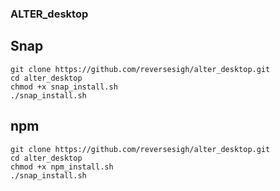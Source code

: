 ### ALTER_desktop  
  
## Snap  
`git clone https://github.com/reversesigh/alter_desktop.git`  
`cd alter_desktop`  
`chmod +x snap_install.sh`  
`./snap_install.sh`  
  
## npm  
`git clone https://github.com/reversesigh/alter_desktop.git`  
`cd alter_desktop`  
`chmod +x npm_install.sh`  
`./snap_install.sh` 
